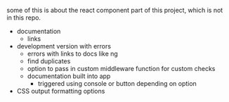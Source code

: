 some of this is about the react component part of this project, which is not
in this repo.

* documentation
  * links
* development version with errors
  * errors with links to docs like ng
  * find duplicates
  * option to pass in custom middleware function for custom checks
  * documentation built into app
    * triggered using console or button depending on option
* CSS output formatting options

